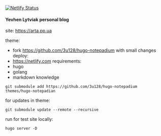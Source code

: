 [![Netlify Status](https://api.netlify.com/api/v1/badges/f88447a3-1d72-4ae3-8cbd-d0caafd49856/deploy-status)](https://app.netlify.com/sites/3u128/deploys)

#### __Yevhen Lytviak__ personal blog
site: https://arta.pp.ua

theme:
 - fork https://github.com/3u128/hugo-notepadium
   with small changes
deploy:
 - https://netlify.com
requirements:
 - hugo
 - golang
 - markdown knowledge

```
git submodule add https://github.com/3u128/hugo-notepadium themes/hugo-notepadian
```

for updates in theme:

```
git submodule update --remote --recursive
```

run for test site locally:

``` hugo server -D ```
